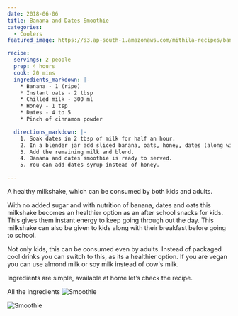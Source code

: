 ```yaml
---
date: 2018-06-06
title: Banana and Dates Smoothie  
categories:
  - Coolers
featured_image: https://s3.ap-south-1.amazonaws.com/mithila-recipes/banana_dates_smoothie2_small.jpg

recipe:
  servings: 2 people
  prep: 4 hours
  cook: 20 mins
  ingredients_markdown: |-
    * Banana - 1 (ripe)
    * Instant oats - 2 tbsp
    * Chilled milk - 300 ml
    * Honey - 1 tsp
    * Dates - 4 to 5 
    * Pinch of cinnamon powder

  directions_markdown: |-
    1. Soak dates in 2 tbsp of milk for half an hour.
    2. In a blender jar add sliced banana, oats, honey, dates (along with soaked milk ) and a pinch of cinnamon powder. Now add half of the taken chilled milk and blend it to a smooth paste.
    3. Add the remaining milk and blend.
    4. Banana and dates smoothie is ready to served.
    5. You can add dates syrup instead of honey.

---
```

A healthy milkshake, which can be consumed by both kids and adults. 

With no added sugar and with nutrition of banana, dates and oats this milkshake becomes an healthier option as an after school snacks for kids. This gives them instant energy to keep going through out the day. This milkshake can also be given to kids along with their breakfast before going to school.

Not only kids, this can be consumed even by adults. Instead of packaged cool drinks you can switch to this, as its  a healthier option. If you are vegan you can use almond milk or soy milk instead of cow's milk.

Ingredients are simple, available at home let’s check the recipe.
 

All the ingredients
![Smoothie](https://s3.ap-south-1.amazonaws.com/mithila-recipes/banana_dates_smoothie4_small.jpg)

![Smoothie](https://s3.ap-south-1.amazonaws.com/mithila-recipes/banana_dates_smoothie3_small.jpg)




